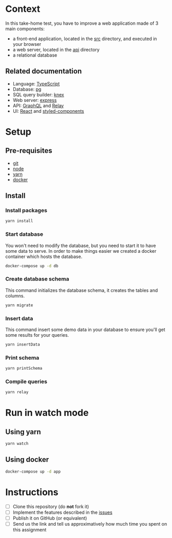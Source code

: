 # Context

In this take-home test, you have to improve a web application made of 3 main components:

- a front-end application, located in the [src](https://github.com/inato/junior-take-home-test/tree/master/src) directory, and executed in your browser
- a web server, located in the [api](https://github.com/inato/junior-take-home-test/tree/master/api) directory
- a relational database

## Related documentation

- Language: [TypeScript](https://www.typescriptlang.org/)
- Database: [pg](https://www.postgresql.org/docs/)
- SQL query builder: [knex](https://knexjs.org/)
- Web server: [express](https://expressjs.com/)
- API: [GraphQL](https://graphql.org/learn/) and [Relay](https://relay.dev/)
- UI: [React](https://reactjs.org/) and [styled-components](https://www.styled-components.com/)

# Setup

## Pre-requisites

- [git](https://git-scm.com/doc)
- [node](https://nodejs.org/en/download/)
- [yarn](https://yarnpkg.com/lang/en/docs/install)
- [docker](https://docs.docker.com/install/)

## Install

### Install packages

```sh
yarn install
```

### Start database

You won't need to modify the database, but you need to start it to have some data to serve. In order to make things easier we created a docker container which hosts the database.

```sh
docker-compose up -d db
```

### Create database schema

This command initializes the database schema, it creates the tables and columns.

```sh
yarn migrate
```

### Insert data

This command insert some demo data in your database to ensure you'll get some results for your queries.

```sh
yarn insertData
```

### Print schema

```sh
yarn printSchema
```

### Compile queries

```sh
yarn relay
```

# Run in watch mode

## Using yarn

```sh
yarn watch
```

## Using docker

```sh
docker-compose up -d app
```

# Instructions

- [ ] Clone this repository (do **not** fork it)
- [ ] Implement the features described in the [issues](https://github.com/inato/junior-take-home-test/issues)
- [ ] Publish it on GitHub (or equivalent)
- [ ] Send us the link and tell us approximatively how much time you spent on this assignment
